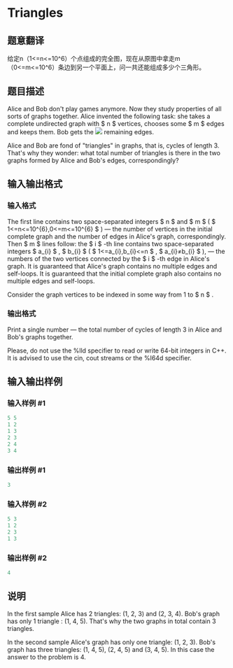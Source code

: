 # Triangles

## 题意翻译

给定n（1<=n<=10^6）个点组成的完全图，现在从原图中拿走m（0<=m<=10^6）条边到另一个平面上，问一共还能组成多少个三角形。

## 题目描述

Alice and Bob don't play games anymore. Now they study properties of all sorts of graphs together. Alice invented the following task: she takes a complete undirected graph with $ n $ vertices, chooses some $ m $ edges and keeps them. Bob gets the ![](https://cdn.luogu.com.cn/upload/vjudge_pic/CF229C/4408e88d41b3075c330afb5b8cbb30c34ea57359.png) remaining edges.

Alice and Bob are fond of "triangles" in graphs, that is, cycles of length 3. That's why they wonder: what total number of triangles is there in the two graphs formed by Alice and Bob's edges, correspondingly?

## 输入输出格式

### 输入格式

The first line contains two space-separated integers $ n $ and $ m $ ( $ 1<=n<=10^{6},0<=m<=10^{6} $ ) — the number of vertices in the initial complete graph and the number of edges in Alice's graph, correspondingly. Then $ m $ lines follow: the $ i $ -th line contains two space-separated integers $ a_{i} $ , $ b_{i} $ ( $ 1<=a_{i},b_{i}<=n $ , $ a_{i}≠b_{i} $ ), — the numbers of the two vertices connected by the $ i $ -th edge in Alice's graph. It is guaranteed that Alice's graph contains no multiple edges and self-loops. It is guaranteed that the initial complete graph also contains no multiple edges and self-loops.

Consider the graph vertices to be indexed in some way from 1 to $ n $ .

### 输出格式

Print a single number — the total number of cycles of length 3 in Alice and Bob's graphs together.

Please, do not use the %lld specifier to read or write 64-bit integers in С++. It is advised to use the cin, cout streams or the %I64d specifier.

## 输入输出样例

### 输入样例 #1

```cpp
5 5
1 2
1 3
2 3
2 4
3 4

```
### 输出样例 #1

```cpp
3

```
### 输入样例 #2

```cpp
5 3
1 2
2 3
1 3

```
### 输出样例 #2

```cpp
4

```
## 说明

In the first sample Alice has 2 triangles: (1, 2, 3) and (2, 3, 4). Bob's graph has only 1 triangle : (1, 4, 5). That's why the two graphs in total contain 3 triangles.

In the second sample Alice's graph has only one triangle: (1, 2, 3). Bob's graph has three triangles: (1, 4, 5), (2, 4, 5) and (3, 4, 5). In this case the answer to the problem is 4.

